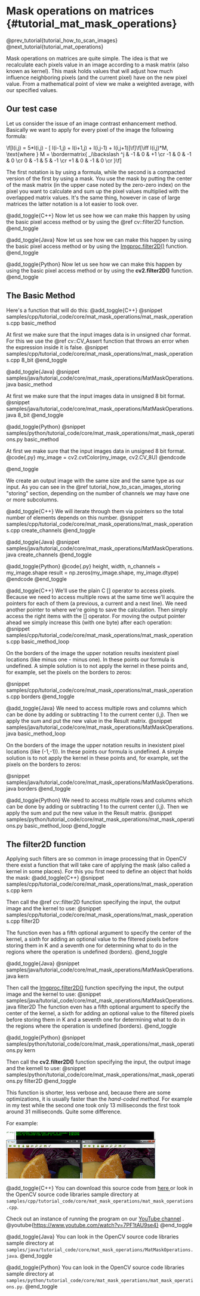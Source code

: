 Mask operations on matrices {#tutorial_mat_mask_operations}
===========================

@prev_tutorial{tutorial_how_to_scan_images}
@next_tutorial{tutorial_mat_operations}

Mask operations on matrices are quite simple. The idea is that we recalculate each pixels value in
an image according to a mask matrix (also known as kernel). This mask holds values that will adjust
how much influence neighboring pixels (and the current pixel) have on the new pixel value. From a
mathematical point of view we make a weighted average, with our specified values.

Our test case
-------------

Let us consider the issue of an image contrast enhancement method. Basically we want to apply for
every pixel of the image the following formula:

\f[I(i,j) = 5*I(i,j) - [ I(i-1,j) + I(i+1,j) + I(i,j-1) + I(i,j+1)]\f]\f[\iff I(i,j)*M, \text{where }
M = \bordermatrix{ _i\backslash ^j  & -1 &  0 & +1 \cr
                     -1 &  0 & -1 &  0 \cr
                      0 & -1 &  5 & -1 \cr
                     +1 &  0 & -1 &  0 \cr
                 }\f]

The first notation is by using a formula, while the second is a compacted version of the first by
using a mask. You use the mask by putting the center of the mask matrix (in the upper case noted by
the zero-zero index) on the pixel you want to calculate and sum up the pixel values multiplied with
the overlapped matrix values. It's the same thing, however in case of large matrices the latter
notation is a lot easier to look over.

@add_toggle{C++}
Now let us see how we can make this happen by using the basic pixel access method or by using the
@ref cv::filter2D function.
@end_toggle

@add_toggle{Java}
Now let us see how we can make this happen by using the basic pixel access method or by using the
[Imgproc.filter2D()] function.
@end_toggle

@add_toggle{Python}
Now let us see how we can make this happen by using the basic pixel access method or by using the
**cv2.filter2D()** function.
@end_toggle

The Basic Method
----------------

Here's a function that will do this:
@add_toggle{C++}
@snippet samples/cpp/tutorial_code/core/mat_mask_operations/mat_mask_operations.cpp basic_method

At first we make sure that the input images data is in unsigned char format. For this we use the
@ref cv::CV_Assert function that throws an error when the expression inside it is false.
@snippet samples/cpp/tutorial_code/core/mat_mask_operations/mat_mask_operations.cpp 8_bit
@end_toggle

@add_toggle{Java}
@snippet samples/java/tutorial_code/core/mat_mask_operations/MatMaskOperations.java basic_method

At first we make sure that the input images data in unsigned 8 bit format.
@snippet samples/java/tutorial_code/core/mat_mask_operations/MatMaskOperations.java 8_bit
@end_toggle

@add_toggle{Python}
@snippet samples/python/tutorial_code/core/mat_mask_operations/mat_mask_operations.py basic_method

At first we make sure that the input images data in unsigned 8 bit format.
@code{.py}
my_image = cv2.cvtColor(my_image, cv2.CV_8U)
@endcode

@end_toggle

We create an output image with the same size and the same type as our input. As you can see in the
@ref tutorial_how_to_scan_images_storing "storing" section, depending on the number of channels we may have one or more
subcolumns.

@add_toggle{C++}
We will iterate through them via pointers so the total number of elements depends on
this number.
@snippet samples/cpp/tutorial_code/core/mat_mask_operations/mat_mask_operations.cpp create_channels
@end_toggle

@add_toggle{Java}
@snippet samples/java/tutorial_code/core/mat_mask_operations/MatMaskOperations.java create_channels
@end_toggle

@add_toggle{Python}
@code{.py}
height, width, n_channels = my_image.shape
result = np.zeros(my_image.shape, my_image.dtype)
@endcode
@end_toggle

@add_toggle{C++}
We'll use the plain C [] operator to access pixels. Because we need to access multiple rows at the
same time we'll acquire the pointers for each of them (a previous, a current and a next line). We
need another pointer to where we're going to save the calculation. Then simply access the right
items with the [] operator. For moving the output pointer ahead we simply increase this (with one
byte) after each operation:
@snippet samples/cpp/tutorial_code/core/mat_mask_operations/mat_mask_operations.cpp basic_method_loop

On the borders of the image the upper notation results inexistent pixel locations (like minus one -
minus one). In these points our formula is undefined. A simple solution is to not apply the kernel
in these points and, for example, set the pixels on the borders to zeros:

@snippet samples/cpp/tutorial_code/core/mat_mask_operations/mat_mask_operations.cpp borders
@end_toggle

@add_toggle{Java}
We need to access multiple rows and columns which can be done by adding or subtracting 1 to the current center (i,j).
Then we apply the sum and put the new value in the Result matrix.
@snippet samples/java/tutorial_code/core/mat_mask_operations/MatMaskOperations.java basic_method_loop

On the borders of the image the upper notation results in inexistent pixel locations (like (-1,-1)).
In these points our formula is undefined. A simple solution is to not apply the kernel
in these points and, for example, set the pixels on the borders to zeros:

@snippet samples/java/tutorial_code/core/mat_mask_operations/MatMaskOperations.java borders
@end_toggle

@add_toggle{Python}
We need to access multiple rows and columns which can be done by adding or subtracting 1 to the current center (i,j).
Then we apply the sum and put the new value in the Result matrix.
@snippet samples/python/tutorial_code/core/mat_mask_operations/mat_mask_operations.py basic_method_loop
@end_toggle

The filter2D function
---------------------

Applying such filters are so common in image processing that in OpenCV there exist a function that
will take care of applying the mask (also called a kernel in some places). For this you first need
to define an object that holds the mask:
@add_toggle{C++}
@snippet samples/cpp/tutorial_code/core/mat_mask_operations/mat_mask_operations.cpp kern

Then call the @ref cv::filter2D function specifying the input, the output image and the kernel to
use:
@snippet samples/cpp/tutorial_code/core/mat_mask_operations/mat_mask_operations.cpp filter2D

The function even has a fifth optional argument to specify the center of the kernel, a sixth
for adding an optional value to the filtered pixels before storing them in K and a seventh one
for determining what to do in the regions where the operation is undefined (borders).
@end_toggle

@add_toggle{Java}
@snippet samples/java/tutorial_code/core/mat_mask_operations/MatMaskOperations.java kern

Then call the [Imgproc.filter2D()] function specifying the input, the output image and the kernel to
use:
@snippet samples/java/tutorial_code/core/mat_mask_operations/MatMaskOperations.java filter2D
The function even has a fifth optional argument to specify the center of the kernel, a sixth
for adding an optional value to the filtered pixels before storing them in K and a seventh one
for determining what to do in the regions where the operation is undefined (borders).
@end_toggle

@add_toggle{Python}
@snippet samples/python/tutorial_code/core/mat_mask_operations/mat_mask_operations.py kern

Then call the **cv2.filter2D()** function specifying the input, the output image and the kernell to
use:
@snippet samples/python/tutorial_code/core/mat_mask_operations/mat_mask_operations.py filter2D
@end_toggle

This function is shorter, less verbose and, because there are some optimizations, it is usually faster
than the *hand-coded method*. For example in my test while the second one took only 13
milliseconds the first took around 31 milliseconds. Quite some difference.

For example:

![](images/resultMatMaskFilter2D.png)

@add_toggle{C++}
You can download this source code from [here
](https://github.com/Itseez/opencv/tree/master/samples/cpp/tutorial_code/core/mat_mask_operations/mat_mask_operations.cpp) or look in the
OpenCV source code libraries sample directory at
`samples/cpp/tutorial_code/core/mat_mask_operations/mat_mask_operations.cpp`.

Check out an instance of running the program on our [YouTube
channel](http://www.youtube.com/watch?v=7PF1tAU9se4) .
@youtube{https://www.youtube.com/watch?v=7PF1tAU9se4}
@end_toggle

@add_toggle{Java}
You can look in the OpenCV source code libraries sample directory at
`samples/java/tutorial_code/core/mat_mask_operations/MatMaskOperations.java`.
@end_toggle

@add_toggle{Python}
You can look in the OpenCV source code libraries sample directory at
`samples/python/tutorial_code/core/mat_mask_operations/mat_mask_operations.py`.
@end_toggle

<!-- invisible references list -->
[Imgproc.filter2D()]: http://docs.opencv.org/java/3.1.0/org/opencv/imgproc/Imgproc.html#filter2D-org.opencv.core.Mat-org.opencv.core.Mat-int-org.opencv.core.Mat-
